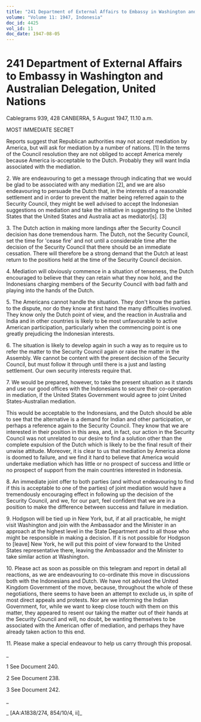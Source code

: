 ```yaml
---
title: "241 Department of External Affairs to Embassy in Washington and Australian Delegation, United Nations"
volume: "Volume 11: 1947, Indonesia"
doc_id: 4425
vol_id: 11
doc_date: 1947-08-05
---
```


# 241 Department of External Affairs to Embassy in Washington and Australian Delegation, United Nations

Cablegrams 939, 428 CANBERRA, 5 August 1947, 11.10 a.m.

MOST IMMEDIATE SECRET

Reports suggest that Republican authorities may not accept mediation by America, but will ask for mediation by a number of nations. [1] In the terms of the Council resolution they are not obliged to accept America merely because America is-acceptable to the Dutch. Probably they will want India associated with the mediation.

2\. We are endeavouring to get a message through indicating that we would be glad to be associated with any mediation [2], and we are also endeavouring to persuade the Dutch that, in the interests of a reasonable settlement and in order to prevent the matter being referred again to the Security Council, they might be well advised to accept the Indonesian suggestions on mediation and take the initiative in suggesting to the United States that the United States and Australia act as mediator[s]. [3]

3\. The Dutch action in making more landings after the Security Council decision has done tremendous harm. The Dutch, not the Security Council, set the time for 'cease fire' and not until a considerable time after the decision of the Security Council that there should be an immediate cessation. There will therefore be a strong demand that the Dutch at least return to the positions held at the time of the Security Council decision.

4\. Mediation will obviously commence in a situation of tenseness, the Dutch encouraged to believe that they can retain what they now hold, and the Indonesians charging members of the Security Council with bad faith and playing into the hands of the Dutch.

5\. The Americans cannot handle the situation. They don't know the parties to the dispute, nor do they know at first hand the many difficulties involved. They know only the Dutch point of view, and the reaction in Australia and India and in other countries is likely to be most unfavourable to active American participation, particularly when the commencing point is one greatly prejudicing the Indonesian interests.

6\. The situation is likely to develop again in such a way as to require us to refer the matter to the Security Council again or raise the matter in the Assembly. We cannot be content with the present decision of the Security Council, but must follow it through until there is a just and lasting settlement. Our own security interests require that.

7\. We would be prepared, however, to take the present situation as it stands and use our good offices with the Indonesians to secure their co-operation in mediation, if the United States Government would agree to joint United States-Australian mediation.

This would be acceptable to the Indonesians, and the Dutch should be able to see that the alternative is a demand for Indian and other participation, or perhaps a reference again to the Security Council. They know that we are interested in their position in this area, and, in fact, our action in the Security Council was not unrelated to our desire to find a solution other than the complete expulsion of the Dutch which is likely to be the final result of their unwise attitude. Moreover, it is clear to us that mediation by America alone is doomed to failure, and we find it hard to believe that America would undertake mediation which has little or no prospect of success and little or no prospect of support from the main countries interested in Indonesia.

8\. An immediate joint offer to both parties (and without endeavouring to find if this is acceptable to one of the parties) of joint mediation would have a tremendously encouraging effect in following up the decision of the Security Council, and we, for our part, feel confident that we are in a position to make the difference between success and failure in mediation.

9\. Hodgson will be tied up in New York, but, if at all practicable, he might visit Washington and join with the Ambassador and the Minister in an approach at the highest level in the State Department and to all those who might be responsible in making a decision. If it is not possible for Hodgson to [leave] New York, he will put this point of view forward to the United States representative there, leaving the Ambassador and the Minister to take similar action at Washington.

10\. Please act as soon as possible on this telegram and report in detail all reactions, as we are endeavouring to co-ordinate this move in discussions both with the Indonesians and Dutch. We have not advised the United Kingdom Government of the move, because, throughout the whole of these negotiations, there seems to have been an attempt to exclude us, in spite of most direct appeals and protests. Nor are we informing the Indian Government, for, while we want to keep close touch with them on this matter, they appeared to resent our taking the matter out of their hands at the Security Council and will, no doubt, be wanting themselves to be associated with the American offer of mediation, and perhaps they have already taken action to this end.

11\. Please make a special endeavour to help us carry through this proposal.

_

1 See Document 240.

2 See Document 238.

3 See Document 242.

_

_ [AA:A1838/274, 854/10/4, ii]_
